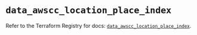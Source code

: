 # `data_awscc_location_place_index`

Refer to the Terraform Registry for docs: [`data_awscc_location_place_index`](https://registry.terraform.io/providers/hashicorp/awscc/0.70.0/docs/data-sources/location_place_index).
